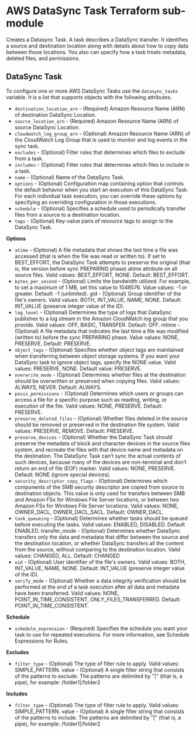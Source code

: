 # AWS DataSync Task Terraform sub-module

Creates a Datasync Task. A task describes a DataSync transfer. It identifies a source and destination location along with details about how to copy data between those locations. You also can specify how a task treats metadata, deleted files, and permissions.

## DataSync Task

To configure one or more AWS DataSync Tasks use the `datasync_tasks` variable. It is a list that supports objects with the following attributes.

- `destination_location_arn` - (Required) Amazon Resource Name (ARN) of destination DataSync Location.
- `source_location_arn` - (Required) Amazon Resource Name (ARN) of source DataSync Location.
- `cloudwatch_log_group_arn` - (Optional) Amazon Resource Name (ARN) of the CloudWatch Log Group that is used to monitor and log events in the sync task.
- `excludes` - (Optional) Filter rules that determines which files to exclude from a task.
- `includes` - (Optional) Filter rules that determines which files to include in a task.
- `name` - (Optional) Name of the DataSync Task.
- `options` - (Optional) Configuration map containing option that controls the default behavior when you start an execution of this DataSync Task. For each individual task execution, you can override these options by specifying an overriding configuration in those executions.
- `schedule` - (Optional) Specifies a schedule used to periodically transfer files from a source to a destination location.
- `tags` - (Optional) Key-value pairs of resource tags to assign to the DataSync Task. 

**Options**

- `atime` - (Optional) A file metadata that shows the last time a file was accessed (that is when the file was read or written to). If set to BEST_EFFORT, the DataSync Task attempts to preserve the original (that is, the version before sync PREPARING phase) atime attribute on all source files. Valid values: BEST_EFFORT, NONE. Default: BEST_EFFORT.
- `bytes_per_second` - (Optional) Limits the bandwidth utilized. For example, to set a maximum of 1 MB, set this value to 1048576. Value values: -1 or greater. Default: -1 (unlimited).
gid - (Optional) Group identifier of the file's owners. Valid values: BOTH, INT_VALUE, NAME, NONE. Default: INT_VALUE (preserve integer value of the ID).
- `log_level` - (Optional) Determines the type of logs that DataSync publishes to a log stream in the Amazon CloudWatch log group that you provide. Valid values: OFF, BASIC, TRANSFER. Default: OFF.
mtime - (Optional) A file metadata that indicates the last time a file was modified (written to) before the sync PREPARING phase. Value values: NONE, PRESERVE. Default: PRESERVE.
- `object_tags` - (Optional) Specifies whether object tags are maintained when transferring between object storage systems. If you want your DataSync task to ignore object tags, specify the NONE value. Valid values: PRESERVE, NONE. Default value: PRESERVE.
- `overwrite_mode` - (Optional) Determines whether files at the destination should be overwritten or preserved when copying files. Valid values: ALWAYS, NEVER. Default: ALWAYS.
- `posix_permissions` - (Optional) Determines which users or groups can access a file for a specific purpose such as reading, writing, or execution of the file. Valid values: NONE, PRESERVE. Default: PRESERVE.
- `preserve_deleted_files` - (Optional) Whether files deleted in the source should be removed or preserved in the destination file system. Valid values: PRESERVE, REMOVE. Default: PRESERVE.
- `preserve_devices` - (Optional) Whether the DataSync Task should preserve the metadata of block and character devices in the source files system, and recreate the files with that device name and metadata on the destination. The DataSync Task can’t sync the actual contents of such devices, because many of the devices are non-terminal and don’t return an end of file (EOF) marker. Valid values: NONE, PRESERVE. Default: NONE (ignore special devices).
- `security_descriptor_copy_flags` - (Optional) Determines which components of the SMB security descriptor are copied from source to destination objects. This value is only used for transfers between SMB and Amazon FSx for Windows File Server locations, or between two Amazon FSx for Windows File Server locations. Valid values: NONE, OWNER_DACL, OWNER_DACL_SACL. Default: OWNER_DACL.
- `task_queueing` - (Optional) Determines whether tasks should be queued before executing the tasks. Valid values: ENABLED, DISABLED. Default ENABLED.
transfer_mode - (Optional) Determines whether DataSync transfers only the data and metadata that differ between the source and the destination location, or whether DataSync transfers all the content from the source, without comparing to the destination location. Valid values: CHANGED, ALL. Default: CHANGED
- `uid` - (Optional) User identifier of the file's owners. Valid values: BOTH, INT_VALUE, NAME, NONE. Default: INT_VALUE (preserve integer value of the ID).
- `verify_mode` - (Optional) Whether a data integrity verification should be performed at the end of a task execution after all data and metadata have been transferred. Valid values: NONE, POINT_IN_TIME_CONSISTENT, ONLY_FILES_TRANSFERRED. Default: POINT_IN_TIME_CONSISTENT.

**Schedule**
- `schedule_expression` - (Required) Specifies the schedule you want your task to use for repeated executions. For more information, see Schedule Expressions for Rules.

**Excludes**
- `filter_type` - (Optional) The type of filter rule to apply. Valid values: SIMPLE_PATTERN.
value - (Optional) A single filter string that consists of the patterns to exclude. The patterns are delimited by "|" (that is, a pipe), for example: /folder1|/folder2

**Includes**
- `filter_type` - (Optional) The type of filter rule to apply. Valid values: SIMPLE_PATTERN.
value - (Optional) A single filter string that consists of the patterns to include. The patterns are delimited by "|" (that is, a pipe), for example: /folder1|/folder2